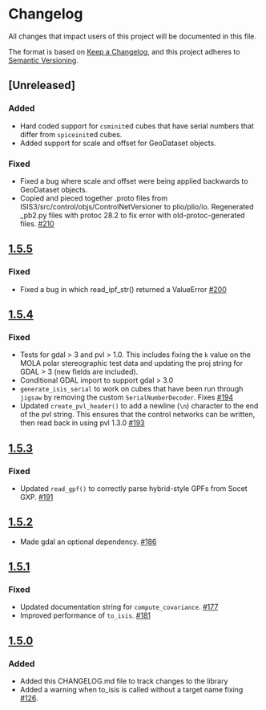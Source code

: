 # Changelog

All changes that impact users of this project will be documented in this file.

The format is based on [Keep a Changelog](https://keepachangelog.com/en/1.0.0/),
and this project adheres to [Semantic Versioning](https://semver.org/spec/v2.0.0.html).

<!---
This document is intended for users of the applications and API. Changes to things
like tests should not be noted in this document.

When updating this file for a PR, add an entry for your change under Unreleased
and one of the following headings:
 - Added - for new features.
 - Changed - for changes in existing functionality.
 - Deprecated - for soon-to-be removed features.
 - Removed - for now removed features.
 - Fixed - for any bug fixes.
 - Security - in case of vulnerabilities.

If the heading does not yet exist under Unreleased, then add it as a 3rd heading,
with three #.


When preparing for a public release candidate add a new 2nd heading, with two #, under
Unreleased with the version number and the release date, in year-month-day
format. Then, add a link for the new version at the bottom of this document and
update the Unreleased link so that it compares against the latest release tag.


When preparing for a bug fix release create a new 2nd heading above the Fixed
heading to indicate that only the bug fixes and security fixes are in the bug fix
release.
-->

## [Unreleased]
### Added
- Hard coded support for `csminit`ed cubes that have serial numbers that differ from `spiceinit`ed cubes.
- Added support for scale and offset for GeoDataset objects.

### Fixed
- Fixed a bug where scale and offset were being applied backwards to GeoDataset objects.
- Copied and pieced together .proto files from ISIS3/src/control/objs/ControlNetVersioner to plio/plio/io.
  Regenerated _pb2.py files with protoc 28.2 to fix error with old-protoc-generated files. [#210](https://github.com/DOI-USGS/plio/issues/210)

## [1.5.5]()
### Fixed
- Fixed a bug in which read_ipf_str() returned a ValueError [#200](https://github.com/DOI-USGS/plio/issues/200)

## [1.5.4]()
### Fixed
- Tests for gdal > 3 and pvl > 1.0. This includes fixing the `k` value on the MOLA polar stereographic test data and updating the proj string for GDAL > 3 (new fields are included).
- Conditional GDAL import to support gdal > 3.0
- `generate_isis_serial` to work on cubes that have been run through `jigsaw` by removing the custom `SerialNumberDecoder`. Fixes [#194](https://github.com/DOI-USGS/plio/issues/194)
- Updated `create_pvl_header()` to add a newline (`\n`) character to the end of the pvl string. This ensures that the control networks can be written, then read back in using pvl 1.3.0 [#193](https://github.com/USGS-Astrogeology/plio/pull/193)

## [1.5.3]()
### Fixed
- Updated `read_gpf()` to correctly parse hybrid-style GPFs from Socet GXP. [#191](https://github.com/USGS-Astrogeology/plio/pull/191)

## [1.5.2]() 

- Made gdal an optional dependency. [#186](https://github.com/USGS-Astrogeology/plio/pull/186)

## [1.5.1]()

### Fixed
- Updated documentation string for `compute_covariance`. [#177](https://github.com/USGS-Astrogeology/plio/pull/177)
- Improved performance of `to_isis`. [#181](https://github.com/USGS-Astrogeology/plio/issues/181)

## [1.5.0]()

### Added
- Added this CHANGELOG.md file to track changes to the library
- Added a warning when to_isis is called without a target name fixing [#126](https://github.com/USGS-Astrogeology/plio/issues/126).
